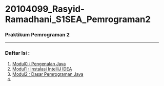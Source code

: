 # 20104099_Rasyid-Ramadhani_S1SEA_Pemrograman2

### Praktikum Pemrograman 2

<hr>

### Daftar Isi :
1. [Modul0 : Pengenalan Java](https://github.com/HaiNyore/20104099_Rasyid-Ramadhani_S1SEA_Pemrograman2/tree/modul0)
2. [Modul1 : Instalasi IntelliJ IDEA](https://github.com/HaiNyore/20104099_Rasyid-Ramadhani_S1SEA_Pemrograman2/tree/modul1)
3. [Modul2 : Dasar Pemrograman Java](https://github.com/HaiNyore/20104099_Rasyid-Ramadhani_S1SEA_Pemrograman2/tree/modul2)
4.
